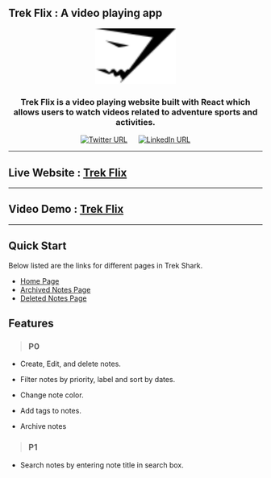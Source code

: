 ## Trek Flix : A video playing app 

<div align="center">
  <img alt="trekshark_logo" src="./src/assets/images/logo/logo.svg" height="110px" width="160px" />
  <h3>Trek Flix is a video playing website built with React which allows users to watch videos related to adventure sports and activities.</h3>

[![Twitter URL](https://img.shields.io/twitter/url/https/twitter.com/abhi__tanwar.svg?style=social&label=Follow%20%40abhi__tanwar)](https://twitter.com/abhi__tanwar)
&emsp;
[![LinkedIn URL](https://img.shields.io/badge/LinkedIn-0077B5?style=social&logo=linkedin&logoColor=blue&label=Follow%20%40abhishek)](https://www.linkedin.com/in/abhishek-tanwar-954a6b169/)

</div>

---

## Live Website : [Trek Flix](https://treknotes.netlify.app/)

---

## Video Demo : [Trek Flix](https://treknotes.netlify.app/)

---

## Quick Start

Below listed are the links for different pages in Trek Shark.

- [Home Page](https://treknotes.netlify.app/)
- [Archived Notes Page](https://treknotes.netlify.app/archived-notes)
- [Deleted Notes Page](https://treknotes.netlify.app/deleted-notes)

## Features

>### P0
- Create, Edit, and delete notes.


- Filter notes by priority, label and sort by dates.

- Change note color.

- Add tags to notes.

- Archive notes

>### P1

- Search notes by entering note title in search box.

